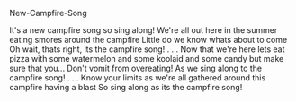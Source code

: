 New-Campfire-Song

It's a new campfire song so sing along!
We're all out here
in the summer
eating smores 
around the campfire
Little do we know whats about to come
Oh wait, thats right, its the campfire song!
.
.
.
Now that we're here
lets eat pizza
with some watermelon
and some koolaid
and some candy
but make sure that you...
Don't vomit from overeating!
As we sing along to the campfire song!
.
.
.
Know your limits as we're all gathered
around this campfire
having a blast
So sing along as its the campfire song! 
